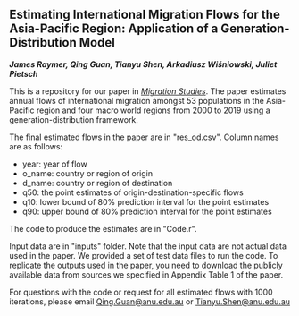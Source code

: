 ## Estimating International Migration Flows for the Asia-Pacific Region: Application of a Generation-Distribution Model
***James Raymer,  Qing Guan,  Tianyu Shen,  Arkadiusz Wiśniowski, Juliet Pietsch***

This is a repository for our paper in [*Migration Studies*](https://academic.oup.com/migration). The paper estimates annual flows of international migration amongst 53 populations in the Asia-Pacific region and four macro world regions from 2000 to 2019 using a generation-distribution framework. 

The final estimated flows in the paper are in "res_od.csv". Column names are as follows:
- year: year of flow
- o_name: country or region of origin
- d_name: country or region of destination
- q50: the point estimates of origin-destination-specific flows
- q10: lower bound of 80% prediction interval for the point estimates
- q90: upper bound of 80% prediction interval for the point estimates




The code to produce the estimates are in "Code.r". 

Input data are in "inputs" folder. 
  Note that the input data are not actual data used in the paper. We provided a set of test data files to run the code. 
  To replicate the outputs used in the paper, you need to download the publicly available data from sources we specified in Appendix Table 1 of the paper.



For questions with the code or request for all estimated flows with 1000 iterations, please email Qing.Guan@anu.edu.au or Tianyu.Shen@anu.edu.au
